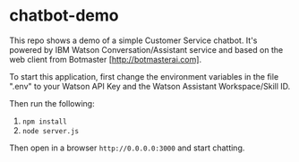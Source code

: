 # chatbot-demo

This repo shows a demo of a simple Customer Service chatbot. It's powered by IBM Watson Conversation/Assistant service and based on the web client from Botmaster [http://botmasterai.com].

To start this application, first change the environment variables in the file ".env" to your Watson API Key and the Watson Assistant Workspace/Skill ID.

Then run the following:
1. ```npm install```
2. ```node server.js```

Then open in a browser ```http://0.0.0.0:3000``` and start chatting.
